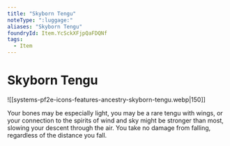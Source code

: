 ```yaml
---
title: "Skyborn Tengu"
noteType: ":luggage:"
aliases: "Skyborn Tengu"
foundryId: Item.YcSckXFjpQaFDQNf
tags:
  - Item
---
```


# Skyborn Tengu
![[systems-pf2e-icons-features-ancestry-skyborn-tengu.webp|150]]

Your bones may be especially light, you may be a rare tengu with wings, or your connection to the spirits of wind and sky might be stronger than most, slowing your descent through the air. You take no damage from falling, regardless of the distance you fall.

